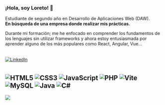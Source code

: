 ### ¡Hola, soy Loreto! 👋
Estudiante de segundo año en Desarrollo de Aplicaciones Web (DAW). <br>
<b>En búsqueda de una empresa donde realizar mis prácticas. </b><br>

<!--Durante mi formación, he adquirido habilidades sólidas en diversos lenguajes de programación y, para ampliar aún más mis conocimientos, he realizado diversos cursos externos.<br><br>
-->

Durante mi formación; me he enfocado en comprender los fundamentos de los lenguajes sin utilizar frameworks y ahora estoy entusiasmada por aprender alguno de los más populares como React, Angular, Vue...
<br>
<br><br>
[![LinkedIn](https://img.shields.io/badge/LinkedIn-%230077B5.svg?logo=linkedin&logoColor=white)](https://linkedin.com/in/loreto-garde) 
# 
![HTML5](https://img.shields.io/badge/html5-%23E34F26.svg?style=for-the-badge&logo=html5&logoColor=white) ![CSS3](https://img.shields.io/badge/css3-%231572B6.svg?style=for-the-badge&logo=css3&logoColor=white) ![JavaScript](https://img.shields.io/badge/javascript-%23323330.svg?style=for-the-badge&logo=javascript&logoColor=%23F7DF1E) ![PHP](https://img.shields.io/badge/php-%23777BB4.svg?style=for-the-badge&logo=php&logoColor=white)  ![Vite](https://img.shields.io/badge/vite-%23646CFF.svg?style=for-the-badge&logo=vite&logoColor=white) ![MySQL](https://img.shields.io/badge/mysql-4479A1.svg?style=for-the-badge&logo=mysql&logoColor=white) ![Java](https://img.shields.io/badge/java-%23ED8B00.svg?style=for-the-badge&logo=openjdk&logoColor=white) ![C#](https://img.shields.io/badge/c%23-%23239120.svg?style=for-the-badge&logo=csharp&logoColor=white)
---
[![](https://visitcount.itsvg.in/api?id=loret0g&icon=0&color=0)](https://visitcount.itsvg.in)


<!--
**loret0g/loret0g** is a ✨ _special_ ✨ repository because its `README.md` (this file) appears on your GitHub profile.

Here are some ideas to get you started:

- 🔭 I’m currently working on ...
- 🌱 I’m currently learning ...
- 👯 I’m looking to collaborate on ...
- 🤔 I’m looking for help with ...
- 💬 Ask me about ...
- 📫 How to reach me: ...
- 😄 Pronouns: ...
- ⚡ Fun fact: ...
-->
